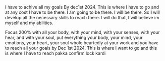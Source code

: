 
I have to achive all my goals By dec1st 2024. This is where I have to go and at any cost I have to be there. I am going to be there. I will be there. So I will develop all the
necessary skills to reach there. I will do that, I will believe im myself and my abilities.

Focus 200% with all your body, with your mind, with your senses, with your hear, and with your soul, put everything your body, your mind, your emotions, your heart, your soul whole heartedly at your work and you have to reach all your goals by Dec 1st 2024. This is where I want to go and this is where I have to reach pakka confirm lock kardi





